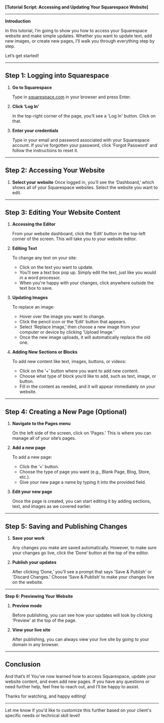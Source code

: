 **[Tutorial Script: Accessing and Updating Your Squarespace Website]**

---

**Introduction**

In this tutorial, I’m going to show you how to access your Squarespace website and make simple updates. Whether you want to update text, add new images, or create new pages, I’ll walk you through everything step by step.

Let’s get started!

---

## **Step 1: Logging into Squarespace**

1. **Go to Squarespace**

    Type in [squarespace.com](https://www.squarespace.com/) in your browser and press Enter.

2. **Click ‘Log In’**

    In the top-right corner of the page, you’ll see a 'Log In' button. Click on that.

3. **Enter your credentials**

    Type in your email and password associated with your Squarespace account. If you’ve forgotten your password, click ‘Forgot Password’ and follow the instructions to reset it.


---

## **Step 2: Accessing Your Website**

1. **Select your website**
Once logged in, you’ll see the ‘Dashboard,’ which shows all of your Squarespace websites. Select the website you want to edit.

---

## **Step 3: Editing Your Website Content**

1. **Accessing the Editor**

    From your website dashboard, click the ‘Edit’ button in the top-left corner of the screen. This will take you to your website editor.

2. **Editing Text**

    To change any text on your site:

    - Click on the text you want to update.
    - You’ll see a text box pop up. Simply edit the text, just like you would in a word processor.
    - When you're happy with your changes, click anywhere outside the text box to save.
3. **Updating Images**

    To replace an image:

    - Hover over the image you want to change.
    - Click the pencil icon or the ‘Edit’ button that appears.
    - Select ‘Replace Image,’ then choose a new image from your computer or device by clicking 'Upload Image.'
    - Once the new image uploads, it will automatically replace the old one.
4. **Adding New Sections or Blocks**

    To add new content like text, images, buttons, or videos:

    - Click on the ‘+’ button where you want to add new content.
    - Choose what type of block you’d like to add, such as text, image, or button.
    - Fill in the content as needed, and it will appear immediately on your website.

---

## **Step 4: Creating a New Page (Optional)**

1. **Navigate to the Pages menu**

    On the left side of the screen, click on 'Pages.' This is where you can manage all of your site’s pages.

2. **Add a new page**

    To add a new page:

    - Click the ‘+’ button.
    - Choose the type of page you want (e.g., Blank Page, Blog, Store, etc.).
    - Give your new page a name by typing it into the provided field.
3. **Edit your new page**

    Once the page is created, you can start editing it by adding sections, text, and images as we covered earlier.


---

## **Step 5: Saving and Publishing Changes**

1. **Save your work**

    Any changes you make are saved automatically. However, to make sure your changes go live, click the ‘Done’ button at the top of the editor.

2. **Publish your updates**

    After clicking ‘Done,’ you’ll see a prompt that says 'Save & Publish' or 'Discard Changes.' Choose ‘Save & Publish’ to make your changes live on the website.


---

**Step 6: Previewing Your Website**

1. **Preview mode**

    Before publishing, you can see how your updates will look by clicking ‘Preview’ at the top of the page.

2. **View your live site**

    After publishing, you can always view your live site by going to your domain in any browser.


---

## **Conclusion**

And that’s it! You’ve now learned how to access Squarespace, update your website content, and even add new pages. If you have any questions or need further help, feel free to reach out, and I’ll be happy to assist.

Thanks for watching, and happy editing!

---

Let me know if you'd like to customize this further based on your client's specific needs or technical skill level!
